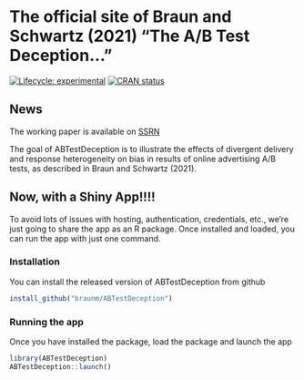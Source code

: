 
<!-- README.md is generated from README.Rmd. Please edit that file -->
<!-- ```{r, include = FALSE} -->
<!-- knitr::opts_chunk$set( -->
<!--   collapse = TRUE, -->
<!--   comment = "#>", -->
<!--   fig.path = "man/figures/README-", -->
<!--   out.width = "100%" -->
<!-- ) -->
<!-- ``` -->

# The official site of Braun and Schwartz (2021) “The A/B Test Deception…”

<!-- badges: start -->

[![Lifecycle:
experimental](https://img.shields.io/badge/lifecycle-experimental-orange.svg)](https://www.tidyverse.org/lifecycle/#experimental)
[![CRAN
status](https://www.r-pkg.org/badges/version/adTargApp)](https://CRAN.R-project.org/package=adTargApp)
<!-- badges: end -->

## News

The working paper is available on
[SSRN](https://papers.ssrn.com/sol3/papers.cfm?abstract_id=3896024)

The goal of ABTestDeception is to illustrate the effects of divergent
delivery and response heterogeneity on bias in results of online
advertising A/B tests, as described in Braun and Schwartz (2021).

## Now, with a Shiny App!!!!

To avoid lots of issues with hosting, authentication, credentials, etc.,
we’re just going to share the app as an R package. Once installed and
loaded, you can run the app with just one command.

### Installation

You can install the released version of ABTestDeception from github

``` r
install_github("braunm/ABTestDeception")
```

### Running the app

Once you have installed the package, load the package and launch the app

``` r
library(ABTestDeception)
ABTestDeception::launch()
```
